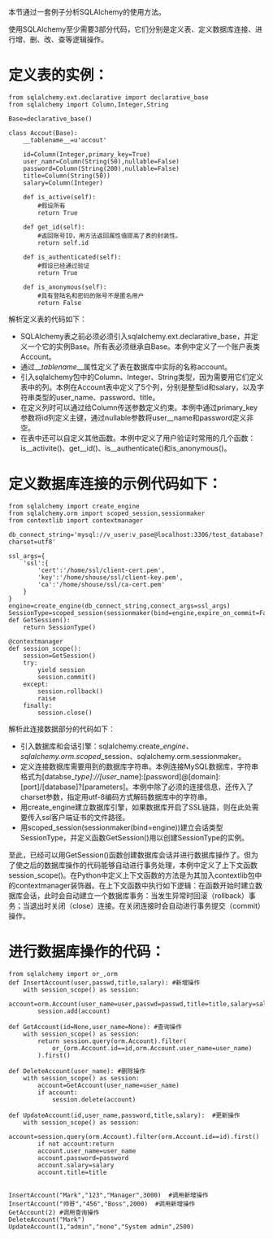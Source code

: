 本节通过一套例子分析SQLAlchemy的使用方法。

使用SQLAlchemy至少需要3部分代码，它们分别是定义表、定义数据库连接、进行增、删、改、查等逻辑操作。

# 定义表的实例：

```
from sqlalchemy.ext.declarative import declarative_base
from sqlalchemy import Column,Integer,String

Base=declarative_base()

class Accout(Base):
    __tablename__=u'accout'

    id=Column(Integer,primary_key=True)
    user_namr=Column(String(50),nullable=False)
    password=Column(String(200),nullable=False)
    title=Column(String(50))
    salary=Column(Integer)

    def is_active(self):
        #假设所有
        return True

    def get_id(self):
        #返回账号ID，用方法返回属性值提高了表的封装性。
        return self.id

    def is_authenticated(self):
        #假设已经通过验证
        return True

    def is_anonymous(self):
        #具有登陆名和密码的账号不是匿名用户
        return False
```

解析定义表的代码如下：

* SQLAlchemy表之前必须必须引入sqlalchemy.ext.declarative\_base，并定义一个它的实例Base。所有表必须继承自Base。本例中定义了一个账户表类Account。
* 通过\_\__tablename_\_\_属性定义了表在数据库中实际的名称account。
* 引入sqlalchemy包中的Column、Integer、String类型，因为需要用它们定义表中的列。本例在Account表中定义了5个列，分别是整型id和salary，以及字符串类型的user\_name、password、title。
* 在定义列时可以通过给Column传送参数定义约束。本例中通过primary_key参数将id列定义主键，通过nullable参数将user_\_name和password定义非空。
* 在表中还可以自定义其他函数。本例中定义了用户验证时常用的几个函数：is\__activite\(\)、get\_\_id\(\)、is\_\_authenticate\(\)和is\_anonymous\(\)。

# 定义数据库连接的示例代码如下：

```
from sqlalchemy import create_engine
from sqlalchemy.orm import scoped_session,sessionmaker
from contextlib import contextmanager

db_connect_string='mysql://v_user:v_pase@localhost:3306/test_database?charset=utf8'

ssl_args={
    'ssl':{
        'cert':'/home/ssl/client-cert.pem',
        'key':'/home/shouse/ssl/client-key.pem',
        'ca':'/home/shouse/ssl/ca-cert.pem'
    }
}
engine=create_engine(db_connect_string,connect_args=ssl_args)
SessionType=scoped_session(sessionmaker(bind=engine,expire_on_commit=False))
def GetSession():
    return SessionType()

@contextmanager
def session_scope():
    session=GetSession()
    try:
        yield session
        session.commit()
    except:
        session.rollback()
        raise
    finally:
        session.close()
```

解析此连接数据部分的代码如下：

* 引入数据库和会话引擎：sqlalchemy.create\__engine、sqlalchemy.orm.scoped_\_session、sqlalchemy.orm.sessionmaker。
* 定义连接数据库需要用到的数据库字符串。本例连接MySQL数据库，字符串格式为\[databse\__type\]://\[user_\_name\]:\[password\]@\[domain\]:\[port\]/\[database\]?\[parameters\]。本例中除了必须的连接信息，还传入了charset参数，指定用utf-8编码方式解码数据库中的字符串。
* 用create\_engine建立数据库引擎，如果数据库开启了SSL链路，则在此处需要传入ssl客户端证书的文件路径。
* 用scoped\_session\(sessionmaker\(bind=engine\)\)建立会话类型SessionType，并定义函数GetSession\(\)用以创建SessionType的实例。

至此，已经可以用GetSession\(\)函数创建数据库会话并进行数据库操作了。但为了使之后的数据库操作的代码能够自动进行事务处理，本例中定义了上下文函数session\_scope\(\)。在Python中定义上下文函数的方法是为其加入contextlib包中的contextmanager装饰器。在上下文函数中执行如下逻辑：在函数开始时建立数据库会话，此时会自动建立一个数据库事务：当发生异常时回滚（rollback）事务；当退出时关闭（close）连接。在关闭连接时会自动进行事务提交（commit）操作。

# 进行数据库操作的代码：

```
from sqlalchemy import or_,orm
def InsertAccount(user,passwd,title,salary): #新增操作
    with session_scope() as session:
        account=orm.Account(user_name=user,passwd=passwd,title=title,salary=salary)
        session.add(account)
        
def GetAccount(id=None,user_name=None): #查询操作
    with session_scope() as session:
        return session.query(orm.Account).filter(
            or_(orm.Account.id==id,orm.Account.user_name=user_name)
        ).first()
        
def DeleteAccount(user_name): #删除操作
    with session_scope() as session:
        account=GetAccount(user_name=user_name)
        if account:
            session.delete(account)
            
def UpdateAccount(id,user_name,password,title,salary):  #更新操作
    with session_scope() as session:
        account=session.query(orm.Account).filter(orm.Account.id==id).first()
        if not account:return
        account.user_name=user_name
        account.password=password
        account.salary=salary
        account.title=title


InsertAccount("Mark","123","Manager",3000)  #调用新增操作
InsertAccount("帅哥","456","Boss",2000)  #调用新增操作
GetAccount(2) #调用查询操作
DeleteAccount("Mark")
UpdateAccount(1,"admin","none","System admin",2500)

```



